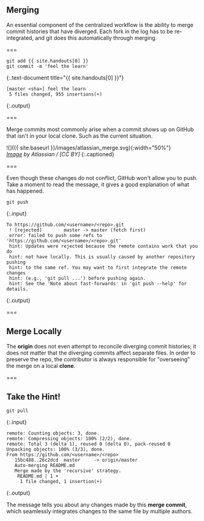 ---
---

## Merging

An essential component of the centralized workflow is the ability to merge commit histories that have diverged. Each fork in the log has to be re-integrated, and git does this automatically through merging.

===

~~~
git add {{ site.handouts[0] }}
git commit -m 'feel the learn'
~~~
{:.text-document title="{{ site.handouts[0] }}"}

~~~
[master <sha>] feel the learn
 5 files changed, 955 insertions(+)
~~~
{:.output}

===

Merge commits most commonly arise when a commit shows up on GitHub that isn't in your local clone. Such as the current situation.

![]({{ site.baseurl }}/images/atlassian_merge.svg){:width="50%"}  
*[Image][using-branches] by Atlassian / [CC BY]*
{:.captioned}

===

Even though these changes do not conflict, GitHub won't allow you to push. Take a moment to read the message, it gives a good explanation of what has happened.

~~~
git push
~~~
{:.input}

~~~
To https://github.com/<username>/<repo>.git
 ! [rejected]        master -> master (fetch first)
 error: failed to push some refs to 'https://github.com/<username>/<repo>.git'
 hint: Updates were rejected because the remote contains work that you do
 hint: not have locally. This is usually caused by another repository pushing
 hint: to the same ref. You may want to first integrate the remote changes
 hint: (e.g., 'git pull ...') before pushing again.
 hint: See the 'Note about fast-forwards' in 'git push --help' for details.
~~~
{:.output}

===

## Merge Locally

The **origin** does not even attempt to reconcile diverging commit histories; it does
not matter that the diverging commits affect separate files. In order to preserve
the repo, the contributor is always responsible for "overseeing" the merge on a local **clone**.

===

## Take the Hint!

~~~
git pull
~~~
{:.input}

~~~
remote: Counting objects: 3, done.
remote: Compressing objects: 100% (2/2), done.
remote: Total 3 (delta 1), reused 0 (delta 0), pack-reused 0
Unpacking objects: 100% (3/3), done.
From https://github.com/<username>/<repo>
   15bc488..26c2dcd  master     -> origin/master
   Auto-merging README.md
   Merge made by the 'recursive' strategy.
    README.md | 1 +
	 1 file changed, 1 insertion(+)
~~~
{:.output}

The message tells you about any changes made by this **merge commit**, which seamlessly integrates changes to the same file by multiple authors.

[using-branches]: https://www.atlassian.com/git/tutorials/
